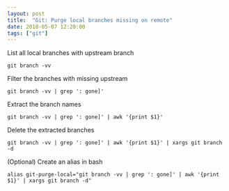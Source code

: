 ```yaml
---
layout: post
title:  "Git: Purge local branches missing on remote"
date: 2018-05-07 12:20:00
tags: ["git"]
---
```

List all local branches with upstream branch

```
git branch -vv
```

Filter the branches with missing upstream

```
git branch -vv | grep ': gone]'
```

Extract the branch names

```
git branch -vv | grep ': gone]' | awk '{print $1}'
```

Delete the extracted branches

```
git branch -vv | grep ': gone]' | awk '{print $1}' | xargs git branch -d
```

(Optional) Create an alias in bash

```
alias git-purge-local="git branch -vv | grep ': gone]' | awk '{print $1}' | xargs git branch -d"
```
